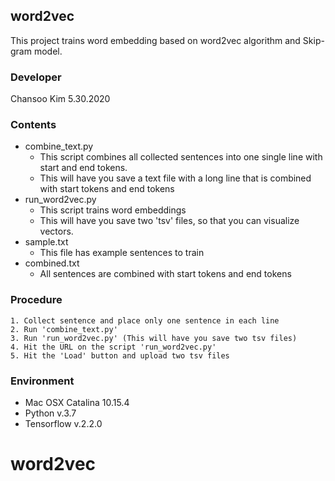 ## word2vec

This project trains word embedding based on word2vec algorithm and Skip-gram model.

### Developer

Chansoo Kim
5.30.2020

### Contents
- combine_text.py
    - This script combines all collected sentences into one single line with start and end tokens.
    - This will have you save a text file with a long line that is combined with start tokens and end tokens
- run_word2vec.py
    - This script trains word embeddings
    - This will have you save two 'tsv' files, so that you can visualize vectors.
- sample.txt
    -  This file has example sentences to train
- combined.txt
    - All sentences  are combined with start tokens and end tokens

### Procedure

 	1. Collect sentence and place only one sentence in each line
 	2. Run 'combine_text.py'
 	3. Run 'run_word2vec.py' (This will have you save two tsv files)
 	4. Hit the URL on the script 'run_word2vec.py'  
 	5. Hit the 'Load' button and upload two tsv files

### Environment
- Mac OSX Catalina 10.15.4
- Python v.3.7
- Tensorflow v.2.2.0
# word2vec
